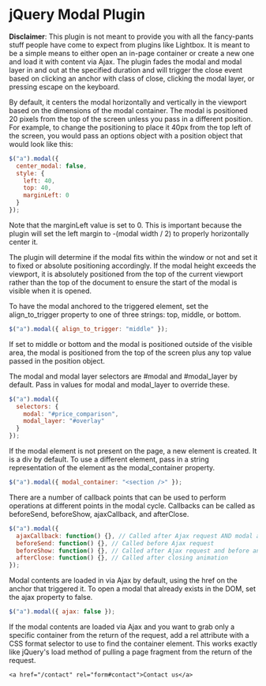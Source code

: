 # jQuery Modal Plugin

**Disclaimer**: This plugin is not meant to provide you with all the fancy-pants stuff people have come to expect from plugins like Lightbox. It is meant to be a simple means to either open an in-page container or create a new one and load it with content via Ajax. The plugin fades the modal and modal layer in and out at the specified duration and will trigger the close event based on clicking an anchor with class of close, clicking the modal layer, or pressing escape on the keyboard.

By default, it centers the modal horizontally and vertically in the viewport based on the dimensions of the modal container. The modal is positioned 20 pixels from the top of the screen unless you pass in a different position. For example, to change the positioning to place it 40px from the top left of the screen, you would pass an options object with a position object that would look like this:

```javascript
$("a").modal({
  center_modal: false,
  style: {
    left: 40,
    top: 40,
    marginLeft: 0
  }
});
```

Note that the marginLeft value is set to 0. This is important because the plugin will set the left margin to -(modal width / 2) to properly horizontally center it.

The plugin will determine if the modal fits within the window or not and set it to fixed or absolute positioning accordingly. If the modal height exceeds the viewport, it is absolutely positioned from the top of the current viewport rather than the top of the document to ensure the start of the modal is visible when it is opened.

To have the modal anchored to the triggered element, set the align_to_trigger property to one of three strings: top, middle, or bottom.

```javascript
$("a").modal({ align_to_trigger: "middle" });
```

If set to middle or bottom and the modal is positioned outside of the visible area, the modal is positioned from the top of the screen plus any top value passed in the position object.

The modal and modal layer selectors are #modal and #modal_layer by default. Pass in values for modal and modal_layer to override these.

```javascript
$("a").modal({
  selectors: {
    modal: "#price_comparison",
    modal_layer: "#overlay"
  }
});
```

If the modal element is not present on the page, a new element is created. It is a div by default. To use a different element, pass in a string representation of the element as the modal_container property.

```javascript
$("a").modal({ modal_container: "<section />" });
```

There are a number of callback points that can be used to perform operations at different points in the modal cycle. Callbacks can be called as beforeSend, beforeShow, ajaxCallback, and afterClose.

```javascript
$("a").modal({
  ajaxCallback: function() {}, // Called after Ajax request AND modal animation
  beforeSend: function() {}, // Called before Ajax request
  beforeShow: function() {}, // Called after Ajax request and before animation
  afterClose: function() {}, // Called after closing animation
});
```

Modal contents are loaded in via Ajax by default, using the href on the anchor that triggered it. To open a modal that already exists in the DOM, set the ajax property to false.

```javascript
$("a").modal({ ajax: false });
```

If the modal contents are loaded via Ajax and you want to grab only a specific container from the return of the request, add a rel attribute with a CSS format selector to use to find the container element. This works exactly like jQuery's load method of pulling a page fragment from the return of the request.

```<a href="/contact" rel="form#contact">Contact us</a>```
